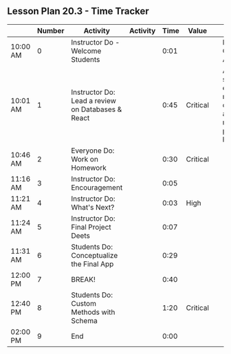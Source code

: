 ## Lesson Plan 20.3 - Time Tracker

|          | Number | Activity                                          | Activity | Time | Value    |     | Notes                                                                           |
| -------- | ------ | ------------------------------------------------- | -------- | ---- | -------- | --- | ------------------------------------------------------------------------------- |
| 10:00 AM | 0      | Instructor Do - Welcome Students                  |          | 0:01 |          |     | High or Critical Activities:                                                    |
| 10:01 AM | 1      | Instructor Do: Lead a review on Databases & React |          | 0:45 | Critical |     | Are worth spending extra moments on in class and/or may be pivotal to homework. |
| 10:46 AM | 2      | Everyone Do: Work on Homework                     |          | 0:30 | Critical |     |                                                                                 |
| 11:16 AM | 3      | Instructor Do: Encouragement                      |          | 0:05 |          |     |                                                                                 |
| 11:21 AM | 4      | Instructor Do: What's Next?                       |          | 0:03 | High     |     |                                                                                 |
| 11:24 AM | 5      | Instructor Do: Final Project Deets                |          | 0:07 |          |     |                                                                                 |
| 11:31 AM | 6      | Students Do: Conceptualize the Final App         |          | 0:29 |          |     |                                                                                 |
| 12:00 PM | 7      | BREAK!                                            |          | 0:40 |          |     |                                                                                 |
| 12:40 PM | 8      | Students Do: Custom Methods with Schema           |          | 1:20 | Critical |     |                                                                                 |
| 02:00 PM | 9      | End                                               |          | 0:00 |          |     |                                                                                 |
